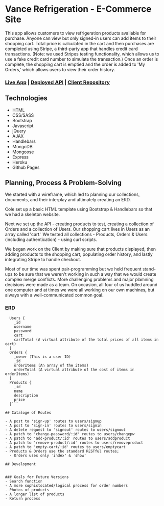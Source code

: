 # Vance Refrigeration - E-Commerce Site

This app allows customers to view refrigeration products available for purchase.  Anyone can view but only signed-in users can add items to their shopping cart.  Total price is calculated in the cart and then purchases are completed using Stripe, a third-party app that handles credit card transactions.  (Note: we used Stripes testing functionality, which allows us to use a fake credit card number to simulate the transaction.)  Once an order is complete, the shopping cart is emptied and the order is added to 'My Orders,' which allows users to view their order history.


### [Live App](https://vance-refrigeration.github.io/team-project-client/) | [Deployed API](https://obscure-springs-81184.herokuapp.com/) | [Client Repository](https://github.com/vance-refrigeration/team-project-client)


## Technologies

- HTML
- CSS/SASS
- Bootstrap
- Javascript
- jQuery
- AJAX
- Handlebars
- MongoDB
- Mongoose
- Express
- Heroku
- Github Pages

## Planning, Process & Problem-Solving

We started with a wireframe, which led to planning our collections, documents, and their interplay and ultimately creating an ERD.

Cole set up a basic HTML template using Bootstrap & Handlebars so that we had a skeleton website.

Next we set up the API - creating products to test, creating a collection of Orders and a collection of Users.  Our shopping cart lives in Users as an array called 'cart.'  We tested all collections - Products, Orders & Users (including authentication) - using curl scripts.

We began work on the Client by making sure that products displayed, then adding products to the shopping cart, populating order history, and lastly integrating Stripe to handle checkout.

Most of our time was spent pair-programming but we held frequent stand-ups to be sure that we weren't working in such a way that we would create complex merge conflicts.  More challenging problems and major plamning decisions were made as a team.  On occasion, all four of us huddled around one computer and at times we were all working on our own machines, but always with a well-communicated common goal.


### ERD
```[Entity Relationship Diagram]
  Users {
    _id
    username
    password
    cart
    cartTotal (A virtual attribute of the total prices of all items in cart)
  }
  Orders {
    _owner (This is a user ID)
    _id
    orderItems (An array of the items)
    orderTotal (A virtual attribute of the cost of items in orderItems)
  }
  Products {
    _id
    name
    description
    price
  }```

## Cataloge of Routes

- A post to 'sign-up' routes to users/signup
- A post to 'sign-in' routes to users/signin
- A delete request to 'signout' routes to users/signout
- A patch to 'change-password/:id' routes to users/changepw
- A patch to 'add-product/:id' routes to users/addproduct
- A patch to 'remove-product/:id' routes to users/removeproduct
- A patch to 'empty-cart/:id' routes to users/emptycart
- Products & Orders use the standard RESTful routes;
  - Orders uses only 'index' & 'show'

## Development


### Goals for Future Versions
- Search function
- A more sophistocated/logical process for order numbers
- Photos of products
- A longer list of products
- Return process
